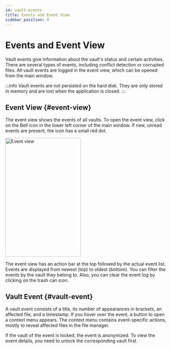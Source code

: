 ```yaml
---
id: vault-events
title: Events and Event View
sidebar_position: 9
---
```


# Events and Event View

Vault events give information about the vault's status and certain activities.
There are several types of events, including conflict detection or corrupted files.
All vault events are logged in the event view, which can be opened from the main window.

:::info
Vault events are not persisted on the hard disk.
They are only stored in memory and are lost when the application is closed.
:::

## Event View {#event-view}

The event view shows the events of all vaults.
To open the event view, click on the Bell icon in the lower left corner of the main window.
If new, unread events are present, the icon has a small red dot.

<Image src="/img/desktop/event-view.png" alt="Event view" width="236" height="369" />

The event view has an action bar at the top followed by the actual event list.
Events are displayed from newest (top) to oldest (bottom).
You can filter the events by the vault they belong to.
Also, you can clear the event log by clicking on the trash can icon.

## Vault Event {#vault-event}

A vault event consists of a title, its number of appearances in brackets, an affected file, and a timestamp.
If you hover over the event, a button to open a context menu appears.
The context menu contains event-specific actions, mostly to reveal affected files in the file manager.

If the vault of the event is locked, the event is anonymized.
To view the event details, you need to unlock the corresponding vault first.
